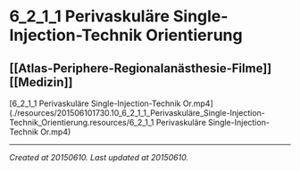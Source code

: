 # 6_2_1_1 Perivaskuläre Single-Injection-Technik Orientierung
 [[Atlas-Periphere-Regionalanästhesie-Filme]] [[Medizin]] 
---



[6\_2\_1\_1 Perivaskuläre Single-Injection-Technik Or.mp4](./resources/201506101730.10_6_2_1_1_Perivaskuläre_Single-Injection-Technik_Orientierung.resources/6_2_1_1 Perivaskuläre Single-Injection-Technik Or.mp4)

---

_Created at 20150610._
_Last updated at 20150610._



